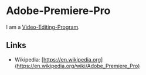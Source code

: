 # Adobe-Premiere-Pro

I am a [Video-Editing-Program](2000237.md).

## Links

- Wikipedia: [https://en.wikipedia.org](https://en.wikipedia.org/wiki/Adobe_Premiere_Pro)
